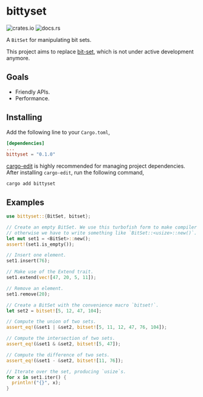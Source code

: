 # bittyset

![crates.io](https://img.shields.io/crates/v/bittyset.svg)
![docs.rs](https://docs.rs/bittyset/badge.svg)

A `BitSet` for manipulating bit sets.

This project aims to replace [bit-set](https://crates.io/crates/bit-set), which is not under active development anymore.

## Goals

- Friendly APIs.
- Performance.

## Installing

Add the following line to your `Cargo.toml`,

```toml
[dependencies]
...
bittyset = "0.1.0"
```

[cargo-edit](https://crates.io/crates/cargo-edit) is highly recommended for managing project dependencies. After installing `cargo-edit`, run the following command,
```shell
cargo add bittyset
```

## Examples

```rust
use bittyset::{BitSet, bitset};

// Create an empty BitSet. We use this turbofish form to make compiler happy,
// otherwise we have to write something like `BitSet::<usize>::new()`.
let mut set1 = <BitSet>::new();
assert!(set1.is_empty());

// Insert one element.
set1.insert(76);

// Make use of the Extend trait.
set1.extend(vec![47, 20, 5, 11]);

// Remove an element.
set1.remove(20);

// Create a BitSet with the convenience macro `bitset!`.
let set2 = bitset![5, 12, 47, 104];

// Compute the union of two sets.
assert_eq!(&set1 | &set2, bitset![5, 11, 12, 47, 76, 104]);

// Compute the intersection of two sets.
assert_eq!(&set1 & &set2, bitset![5, 47]);

// Compute the difference of two sets.
assert_eq!(&set1 - &set2, bitset![11, 76]);

// Iterate over the set, producing `usize`s.
for x in set1.iter() {
  println!("{}", x);
}
```